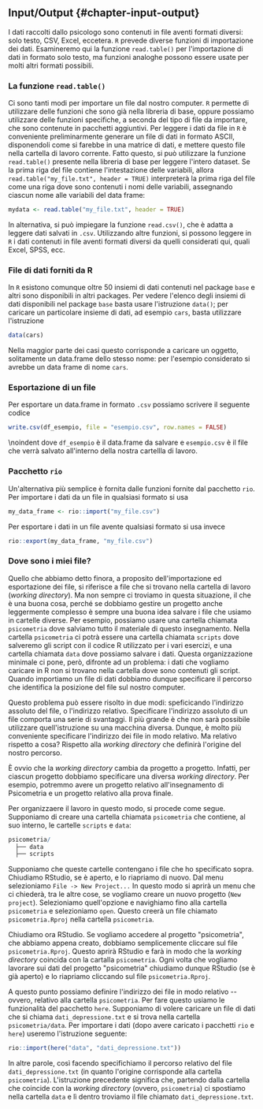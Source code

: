 ## Input/Output {#chapter-input-output}



I dati raccolti dallo psicologo sono contenuti in file aventi formati
diversi: solo testo, CSV, Excel, eccetera. `R` prevede diverse funzioni
di importazione dei dati. Esamineremo qui la funzione `read.table()` per
l'importazione di dati in formato solo testo, ma funzioni analoghe
possono essere usate per molti altri formati possibili.

### La funzione `read.table()`

Ci sono tanti modi per importare un file dal nostro computer. `R` permette di utilizzare delle funzioni che sono già nella libreria di base, oppure possiamo utilizzare delle funzioni specifiche, a seconda del tipo di file da importare, che sono contenute in pacchetti aggiuntivi. Per leggere i dati da file in `R` è conveniente
preliminarmente generare un file di dati in formato ASCII, disponendoli
come si farebbe in una matrice di dati, e mettere questo file nella
cartella di lavoro corrente. Fatto questo, si può utilizzare la funzione
`read.table()` presente nella libreria di base per leggere l'intero
dataset. Se la prima riga del file contiene l'intestazione delle
variabili, allora `read.table("my_file.txt", header = TRUE)`
interpreterà la prima riga del file come una riga dove sono contenuti i
nomi delle variabili, assegnando ciascun nome alle variabili del data
frame:

```r
mydata <- read.table("my_file.txt", header = TRUE)
```
    
In alternativa, si può impiegare la funzione `read.csv()`, che è adatta
a leggere dati salvati in `.csv`. Utilizzando altre funzioni, si possono
leggere in `R` i dati contenuti in file aventi formati diversi da quelli
considerati qui, quali Excel, SPSS, ecc.

### File di dati forniti da R

In `R` esistono comunque oltre 50 insiemi di dati contenuti nel package
`base` e altri sono disponibili in altri packages. Per vedere l'elenco
degli insiemi di dati disponibili nel package `base` basta usare
l'istruzione `data()`; per caricare un particolare insieme di dati, ad
esempio `cars`, basta utilizzare l'istruzione

```r
data(cars)
```

Nella maggior parte dei casi questo corrisponde a caricare un oggetto,
solitamente un data.frame dello stesso nome: per l'esempio considerato
si avrebbe un data frame di nome `cars`.

### Esportazione di un file

Per esportare un data.frame in formato `.csv` possiamo scrivere il
seguente codice

```r
write.csv(df_esempio, file = "esempio.csv", row.names = FALSE)
```
\noindent
dove `df_esempio` è il data.frame da salvare e `esempio.csv` è il file
che verrà salvato all'interno della nostra cartellla di lavoro.


### Pacchetto `rio`

Un'alternativa più semplice è fornita dalle funzioni fornite dal pacchetto `rio`.  Per importare i dati da un file in qualsiasi formato si usa

```r
my_data_frame <- rio::import("my_file.csv")
```
Per esportare i dati in un file avente qualsiasi formato si usa invece

```r
rio::export(my_data_frame, "my_file.csv")
```

### Dove sono i miei file?

Quello che abbiamo detto finora, a proposito dell'importazione ed esportazione dei file, si riferisce a file che si trovano nella cartella di lavoro (_working directory_). Ma non sempre ci troviamo in questa situazione, il che è una buona cosa, perché se dobbiamo gestire un progetto anche leggermente complesso è sempre una buona idea salvare i file che usiamo in cartelle diverse. Per esempio, possiamo usare una cartella chiamata `psicometria` dove salviamo tutto il materiale di questo insegnamento. Nella cartella `psicometria` ci potrà essere una cartella chiamata `scripts` dove salveremo gli script con il codice R utilizzato per i vari esercizi, e una cartella chiamata `data` dove possiamo salvare i dati. Questa organizzazione minimale ci pone, però, difronte ad un problema: i dati che vogliamo caricare in R non si trovano nella cartella dove sono contenuti gli script. Quando importiamo un file di dati dobbiamo dunque specificare il percorso che identifica la posizione del file sul nostro computer.

Questo problema può essere risolto in due modi: speficicando l'indirizzo assoluto del file, o l'indirizzo relativo. Specificare l'indirizzo assoluto di un file comporta una serie di svantaggi. Il più grande è che non sarà possibile utilizzare quell'istruzione su una macchina diversa.  Dunque, è molto più conveniente specificare l'indirizzo dei file in modo relativo.  Ma relativo rispetto a cosa?  Rispetto alla _working directory_ che definirà l'origine del nostro percorso.

È ovvio che la _working directory_ cambia da progetto a progetto. Infatti, per ciascun progetto dobbiamo specificare una diversa _working directory_.  Per esempio, potremmo avere un progetto relativo all'insegnamento di Psicometria e un progetto relativo alla prova finale.

Per organizzaere il lavoro in questo modo, si procede come segue. Supponiamo di creare una cartella chiamata `psicometria` che contiene, al suo interno, le cartelle `scripts` e `data`: 

```r
psicometria/
  ├── data
  ├── scripts
```

Supponiamo che queste cartelle contengano i file che ho specificato sopra. Chiudiamo RStudio, se è aperto, e lo riapriamo di nuovo.  Dal menu selezioniamo `File -> New Project...` In questo modo si aprirà un menu che ci chiederà, tra le altre cose, se vogliamo creare un nuovo progetto (`New project`). Selezioniamo quell'opzione e navighiamo fino alla cartella `psicometria` e selezioniamo `open`. Questo creerà un file chiamato `psicometria.Rproj` nella cartella `psicometria`.

Chiudiamo ora RStudio.  Se vogliamo accedere al progetto "psicometria", che abbiamo appena creato, dobbiamo semplicemente cliccare sul file `psicometria.Rproj`. Questo aprirà RStudio e farà in modo che la _working directory_ coincida con la cartalla `psicometria`. Ogni volta che vogliamo lavorare sui dati del progetto "psicometria" chiudiamo dunque RStudio (se è già aperto) e lo riapriamo cliccando sul file `psicometria.Rproj`.

A questo punto possiamo definire l'indirizzo dei file in modo relativo -- ovvero, relativo alla cartella `psicometria`. Per fare questo usiamo le funzionalità del pacchetto `here`. Supponiamo di volere caricare un file di dati che si chiama `dati_depressione.txt` e si trova nella cartella `psicometria/data`. Per importare i dati (dopo avere caricato i pacchetti `rio` e `here`) useremo l'istruzione seguente:

```r
rio::import(here("data", "dati_depressione.txt"))
```
In altre parole, così facendo specifichiamo il percorso relativo del file `dati_depressione.txt` (in quanto l'origine corrisponde alla cartella `psicometria`).  L'istruzione precedente significa che, partendo dalla cartella che coincide con la _working directory_ (ovvero, `psicometria`) ci spostiamo nella cartella `data` e lì dentro troviamo il file chiamato `dati_depressione.txt`.






